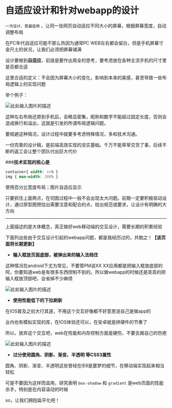 # 自适应设计和针对webapp的设计

`一次设计，普遍适用` ，让同一张网页自动适应不同大小的屏幕，根据屏幕宽度，自动调整布局

在PC年代自适应可能不那么热因为通常PC WEB左右都会留白，但是手机屏幕寸金尺土的状况，让我们必须把屏幕铺满

设计要做到**自适应**，前提是要作出周全的思考，要考虑放在各种主流手机的尺寸里是否都合适

这里合适的定义：不会因为屏幕大小的变化，影响到本来的美感，甚至导致一些布局逻辑上的实现问题

举个例子：

![此处输入图片的描述][1]

这种左右布局还原到手机后，会略显密集，昵称和数字不能超过固定长度，否则会造成换行和溢出，这就是引发的所谓布局逻辑问题。


要规避这种情况，设计过程中就要多考虑特殊情况，多和技术沟通。

一份完善的设计稿，是前端高效实现的坚实基础。千万不能草草交货了事，后续不断的返工会让整个团队付出巨大代价


###**技术实现的核心是**

```CSS
container{ width: xx% }
img { max-width: 100% }
```

使用百分比宽度布局；图片自适应显示

只要抓住上面两点，在切图过程中一般不会出现太大问题。前期一定要积极驱动设计，通过原型图预估出需要注意和配合的点，给出规范或要求，让设计有明确的大方向

----------

上面描述的是大体概念，真正做好web移动端的交互设计，需要长期的积累经验

下面列出些由于交互设计引起的webapp问题，都是我经历过的，共勉之！**【该页面将长期更新】**



- **输入框放页面底部，被弹出来的输入法档住**

这种情况在android下尤为常见，不要管PM说XX XX应用都是把输入框放底部的阿，你要知道web是有很多东西控制不到的。所以做webapp的时候还是乖乖的把输入框放顶部吧，会省掉不少麻烦

![此处输入图片的描述][2]


- **使用性能低下的下拉刷新**

在IOS普及之初大行其道，不用这个交互好像都不好意思说自己是做app的

业内也有模拟实现的库，在IOS体验还可以，在安卓就是拼硬件的节奏了

所以，放弃这个交互吧，web在性能和内存控制方面是硬伤，不要去揭自己的伤疤

![此处输入图片的描述][3]


- **过分使用圆角、阴影、渐变、半透明 等CSS3属性**

圆角、阴影、渐变、半透明这些曾经在IE6是噩梦的细节，在移动端实现起来相当轻松

可是不要因为这样而滥用，研究表明 `box-shadow` 和 `gradient` 是web页面的性能杀手，特别是在内容滚动的时候

so，让我们拥抱扁平化吧！

  [1]: http://mansonchor.github.io/mobile_web_frame/images/design_1.jpg
  [2]: http://mansonchor.github.io/mobile_web_frame/images/design_2.jpg
  [3]: http://mansonchor.github.io/mobile_web_frame/images/design_3.jpg